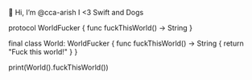 👋 Hi, I’m @cca-arish
I <3 Swift and Dogs

protocol WorldFucker {
  func fuckThisWorld() -> String
}

final class World: WorldFucker {
  func fuckThisWorld() -> String {
     return "Fuck this world!"
  }
}

print(World().fuckThisWorld())

<!---
cca-arish/cca-arish is a ✨ special ✨ repository because its `README.md` (this file) appears on your GitHub profile.
You can click the Preview link to take a look at your changes.
--->
